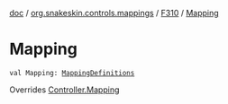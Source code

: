 [doc](../../index.md) / [org.snakeskin.controls.mappings](../index.md) / [F310](index.md) / [Mapping](./-mapping.md)

# Mapping

`val Mapping: `[`MappingDefinitions`](-mapping-definitions/index.md)

Overrides [Controller.Mapping](../../org.snakeskin.controls/-controller/-mapping.md)


